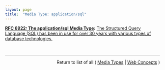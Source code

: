```yaml
---
layout: page
title:  "Media Type: application/sql"
---
```


**[RFC 6922: The application/sql Media Type](/specs/IETF/RFC/6922 "This document registers the application/sql media type to be used for the Structured Query Language (SQL)."):** [The Structured Query Language (SQL) has been in use for over 30 years with various types of database technologies.](http://tools.ietf.org/html/rfc6922#section-3 "Read documentation for Media Type &#34;application/sql&#34;")

<br/>
<hr/>

<p style="text-align: right">Return to list of all ( <a href="../media-types">Media Types</a> | <a href="../">Web Concepts</a> )</p>